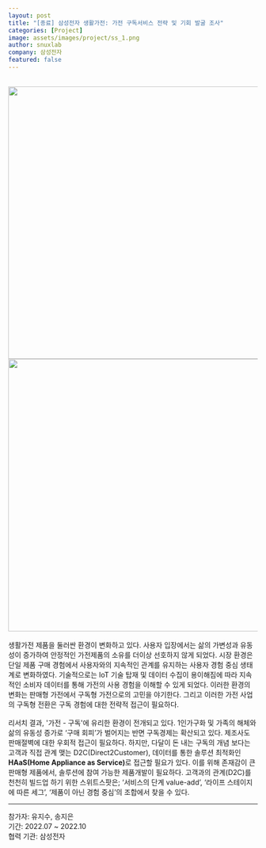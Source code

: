 ```yaml
---
layout: post
title: "[종료] 삼성전자 생활가전: 가전 구독서비스 전략 및 기회 발굴 조사"
categories: [Project]
image: assets/images/project/ss_1.png
author: snuxlab
company: 삼성전자
featured: false
---
```


<p>
<br>
<img src="{{site.baseurl}}/assets/images/project/ss_1.png" style="width: 550px; max-width: 100%; height: auto;">
<img src="{{site.baseurl}}/assets/images/project/ss_2.png" style="width: 550px; max-width: 100%; height: auto;">
<br><br>
생활가전 제품을 둘러싼 환경이 변화하고 있다. 사용자 입장에서는 삶의 가변성과 유동성이 증가하여 안정적인 가전제품의 소유를 더이상 선호하지 않게 되었다. 시장 환경은 단일 제품 구매 경험에서 사용자와의 지속적인 관계를 유지하는 사용자 경험 중심 생태계로 변화하였다. 기술적으로는 IoT 기술 탑재 및 데이터 수집이 용이해짐에 따라 지속적인 소비자 데이터를 통해 가전의 사용 경험을 이해할 수 있게 되었다. 이러한 환경의 변화는 판매형 가전에서 구독형 가전으로의 고민을 야기한다. 그리고 이러한 가전 사업의 구독형 전환은 구독 경험에 대한 전략적 접근이 필요하다.<br>
<br>
리서치 결과, '가전 - 구독'에 유리한 환경이 전개되고 있다. 1인가구화 및 가족의 해체와 삶의 유동성 증가로 ‘구매 회피’가 벌어지는 반면 구독경제는 확산되고 있다. 제조사도 판매절벽에 대한 우회적 접근이 필요하다. 하지만, 다달이 돈 내는 구독의 개념 보다는 고객과 직접 관계 맺는 D2C(Direct2Customer), 데이터를 통한 솔루션 최적화인 <b>HAaS(Home Appliance as Service)</b>로 접근할 필요가 있다. 이를 위해 존재감이 큰 판매형 제품에서, 솔루션에 참여 가능한 제품개발이 필요하다. 고객과의 관계(D2C)를 천천히 빌드업 하기 위한 스위트스팟은; ‘서비스의 단계 value-add’, ‘라이프 스테이지에 따른 세그’, ‘제품이 아닌 경험 중심’의 조합에서 찾을 수 있다.
</p>

<hr>
참가자: 유지수, 송지은 <br>
기간: 2022.07 ~ 2022.10<br>
협력 기관: 삼성전자
